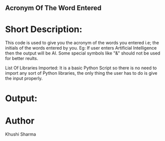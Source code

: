 ## Acronym Of The Word Entered

# Short Description:
This code is used to give you the acronym of the words you entered i.e; the initials of the words entered by you.
Eg: If user enters Artificial Intelligence then the output will be AI.
Some special symbols like "&" should not be used for better reults.

List Of Libraries Imported:
It is a basic Python Script so there is no need to import any sort of Python libraries, the only thing the user has to do is give the input properly.

# Output:


# Author
Khushi Sharma